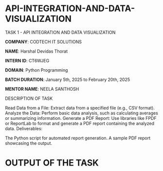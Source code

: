 # API-INTEGRATION-AND-DATA-VISUALIZATION

TASK 1 - API INTEGRATION AND DATA VISUALIZATION

**COMPANY**: CODTECH IT SOLUTIONS

**NAME**: Harshal Devidas Thorat

**INTERN ID**: CT6WJEG

**DOMAIN**: Python Programming

**BATCH DURATION**: January 5th, 2025 to February 20th, 2025

**MENTOR NAME**: NEELA SANTHOSH

DESCRIPTION OF TASK

Read Data from a File: Extract data from a specified file (e.g., CSV format).
Analyze the Data: Perform basic data analysis, such as calculating averages or summarizing information.
Generate a PDF Report: Use libraries like FPDF or ReportLab to format and generate a PDF report containing the analyzed data.
Deliverables:

The Python script for automated report generation.
A sample PDF report showcasing the output.

# OUTPUT OF THE TASK 





